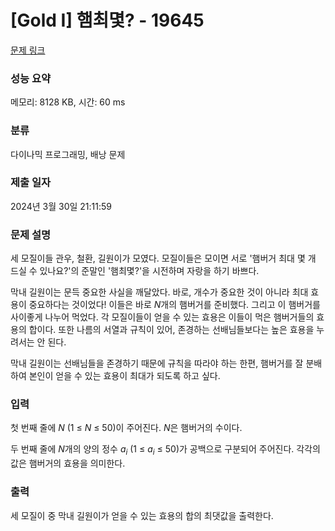 # [Gold I] 햄최몇? - 19645 

[문제 링크](https://www.acmicpc.net/problem/19645) 

### 성능 요약

메모리: 8128 KB, 시간: 60 ms

### 분류

다이나믹 프로그래밍, 배낭 문제

### 제출 일자

2024년 3월 30일 21:11:59

### 문제 설명

<p>세 모질이들 관우, 철환, 길원이가 모였다. 모질이들은 모이면 서로 '햄버거 최대 몇 개 드실 수 있나요?'의 준말인 '햄최몇?'을 시전하며 자랑을 하기 바쁘다.</p>

<p>막내 길원이는 문득 중요한 사실을 깨달았다. 바로, 개수가 중요한 것이 아니라 최대 효용이 중요하다는 것이었다! 이들은 바로 <em>N</em>개의 햄버거를 준비했다. 그리고 이 햄버거를 사이좋게 나누어 먹었다. 각 모질이들이 얻을 수 있는 효용은 이들이 먹은 햄버거들의 효용의 합이다. 또한 나름의 서열과 규칙이 있어, 존경하는 선배님들보다는 높은 효용을 누려서는 안 된다.</p>

<p>막내 길원이는 선배님들을 존경하기 때문에 규칙을 따라야 하는 한편, 햄버거를 잘 분배하여 본인이 얻을 수 있는 효용이 최대가 되도록 하고 싶다.</p>

### 입력 

 <p>첫 번째 줄에 <em>N </em>(1 ≤ <em>N </em>≤ 50)이 주어진다. <em>N</em>은 햄버거의 수이다.</p>

<p>두 번째 줄에 <em>N</em>개의 양의 정수 <em>a<sub>i</sub></em> (1 ≤ <em>a<sub>i</sub></em> ≤ 50)가 공백으로 구분되어 주어진다. 각각의 값은 햄버거의 효용을 의미한다.</p>

### 출력 

 <p>세 모질이 중 막내 길원이가 얻을 수 있는 효용의 합의 최댓값을 출력한다.</p>


